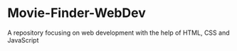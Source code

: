 # Movie-Finder-WebDev
A repository focusing on web development with the help of HTML, CSS and JavaScript
